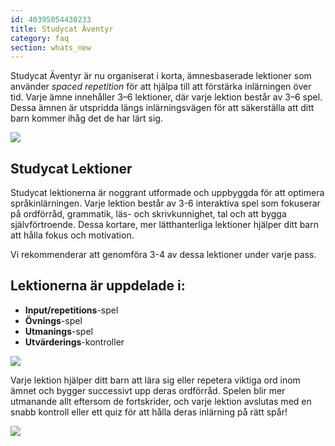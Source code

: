 ```yaml
---
id: 40395054430233
title: Studycat Äventyr
category: faq
section: whats_new
---
```

Studycat Äventyr är nu organiserat i korta, ämnesbaserade lektioner som använder *spaced repetition* för att hjälpa till att förstärka inlärningen över tid. Varje ämne innehåller 3–6 lektioner, där varje lektion består av 3–6 spel. Dessa ämnen är utspridda längs inlärningsvägen för att säkerställa att ditt barn kommer ihåg det de har lärt sig.

![](https://help.studycat.com/hc/article_attachments/40395054421145)

## Studycat Lektioner

Studycat lektionerna är noggrant utformade och uppbyggda för att optimera språkinlärningen. Varje lektion består av 3-6 interaktiva spel som fokuserar på ordförråd, grammatik, läs- och skrivkunnighet, tal och att bygga självförtroende. Dessa kortare, mer lätthanterliga lektioner hjälper ditt barn att hålla fokus och motivation.

Vi rekommenderar att genomföra 3-4 av dessa lektioner under varje pass.

## Lektionerna är uppdelade i:

- **Input/repetitions**-spel
- **Övnings**-spel
- **Utmanings**-spel
- **Utvärderings**-kontroller

![](https://help.studycat.com/hc/article_attachments/40396315316121)

Varje lektion hjälper ditt barn att lära sig eller repetera viktiga ord inom ämnet och bygger successivt upp deras ordförråd. Spelen blir mer utmanande allt eftersom de fortskrider, och varje lektion avslutas med en snabb kontroll eller ett quiz för att hålla deras inlärning på rätt spår!

![](https://help.studycat.com/hc/article_attachments/40396294306841)